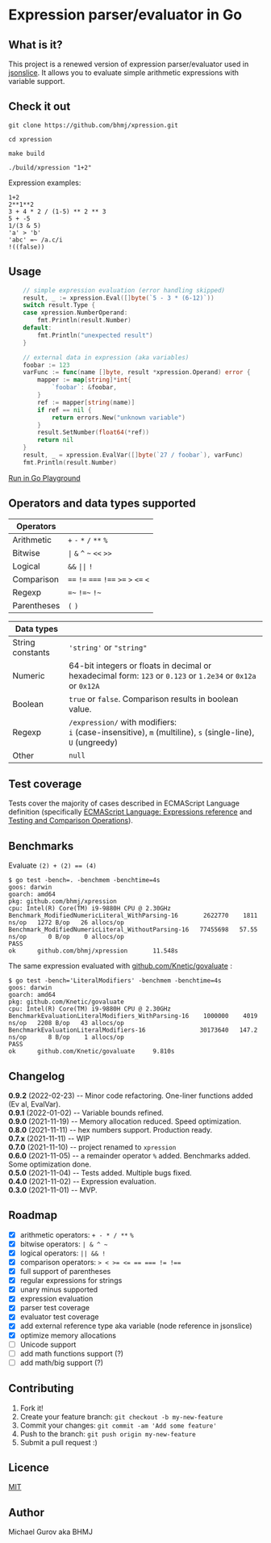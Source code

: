 # Expression parser/evaluator in Go

## What is it?

This project is a renewed version of expression parser/evaluator used in [jsonslice](https://github.com/bhmj/jsonslice). It allows you to evaluate simple arithmetic expressions with variable support.

## Check it out

```
git clone https://github.com/bhmj/xpression.git

cd xpression

make build

./build/xpression "1+2"
````

Expression examples:

`1+2`  
`2**1**2`  
`3 + 4 * 2 / (1-5) ** 2 ** 3`  
`5 + -5`  
`1/(3 & 5)`  
`'a' > 'b'`  
`'abc' =~ /a.c/i`  
`!((false))`

## Usage

```Go
    // simple expression evaluation (error handling skipped)
    result, _ := xpression.Eval([]byte(`5 - 3 * (6-12)`))
    switch result.Type {
    case xpression.NumberOperand:
        fmt.Println(result.Number)
    default:
        fmt.Println("unexpected result")
    }

    // external data in expression (aka variables)
    foobar := 123
    varFunc := func(name []byte, result *xpression.Operand) error {
        mapper := map[string]*int{
            `foobar`: &foobar,
        }
        ref := mapper[string(name)]
        if ref == nil {
            return errors.New("unknown variable")
        }
        result.SetNumber(float64(*ref))
        return nil
    }
    result, _ = xpression.EvalVar([]byte(`27 / foobar`), varFunc)
    fmt.Println(result.Number)
```
[Run in Go Playground](https://play.golang.com/p/QRWqM25sX6_P)

## Operators and data types supported

Operators | &nbsp;
--- | ---
Arithmetic | `+` `-` `*` `/` `**` `%`
Bitwise | `\|` `&` `^` `~` `<<` `>>`
Logical | `&&` `\|\|` `!`
Comparison | `==` `!=` `===` `!==` `>=` `>` `<=` `<`
Regexp | `=~` `!=~` `!~`
Parentheses | `(` `)`

<b>Data types</b> | &nbsp;
--- | ---
String constants | `'string'` or `"string"`
Numeric | 64-bit integers or floats in decimal or hexadecimal form: `123` or `0.123` or `1.2e34` or `0x12a` or `0x12A`
Boolean | `true` or `false`. Comparison results in boolean value.
Regexp | `/expression/` with modifiers:<br>`i` (case-insensitive), `m` (multiline), `s` (single-line), `U` (ungreedy)
Other | `null`

## Test coverage

Tests cover the majority of cases described in ECMAScript Language definition (specifically [ECMAScript Language: Expressions reference](https://tc39.es/ecma262/multipage/ecmascript-language-expressions.html) and [Testing and Comparison Operations](https://tc39.es/ecma262/multipage/abstract-operations.html#sec-testing-and-comparison-operations)). 

## Benchmarks

Evaluate `(2) + (2) == (4)`

```golang
$ go test -bench=. -benchmem -benchtime=4s
goos: darwin
goarch: amd64
pkg: github.com/bhmj/xpression
cpu: Intel(R) Core(TM) i9-9880H CPU @ 2.30GHz
Benchmark_ModifiedNumericLiteral_WithParsing-16       2622770    1811 ns/op   1272 B/op   26 allocs/op
Benchmark_ModifiedNumericLiteral_WithoutParsing-16   77455698   57.55 ns/op      0 B/op    0 allocs/op
PASS
ok      github.com/bhmj/xpression       11.548s
```

The same expression evaluated with [github.com/Knetic/govaluate](https://github.com/Knetic/govaluate) :

```golang
$ go test -bench='LiteralModifiers' -benchmem -benchtime=4s
goos: darwin
goarch: amd64
pkg: github.com/Knetic/govaluate
cpu: Intel(R) Core(TM) i9-9880H CPU @ 2.30GHz
BenchmarkEvaluationLiteralModifiers_WithParsing-16    1000000    4019 ns/op   2208 B/op   43 allocs/op
BenchmarkEvaluationLiteralModifiers-16               30173640   147.2 ns/op      8 B/op    1 allocs/op
PASS
ok      github.com/Knetic/govaluate     9.810s
```


## Changelog

**0.9.2** (2022-02-23) -- Minor code refactoring. One-liner functions added (Ev al, EvalVar).  
**0.9.1** (2022-01-02) -- Variable bounds refined.  
**0.9.0** (2021-11-19) -- Memory allocation reduced. Speed optimization.  
**0.8.0** (2021-11-11) -- hex numbers support. Production ready.  
**0.7.x** (2021-11-11) -- WIP  
**0.7.0** (2021-11-10) -- project renamed to `xpression`  
**0.6.0** (2021-11-05) -- a remainder operator `%` added. Benchmarks added. Some optimization done.  
**0.5.0** (2021-11-04) -- Tests added. Multiple bugs fixed.  
**0.4.0** (2021-11-02) -- Expression evaluation.  
**0.3.0** (2021-11-01) -- MVP.

## Roadmap

- [x] arithmetic operators: `+ - * / **` `%`
- [x] bitwise operators: `| & ^ ~`
- [x] logical operators: `|| && !`
- [x] comparison operators: `> < >= <= == === != !==`
- [x] full support of parentheses
- [x] regular expressions for strings
- [x] unary minus supported
- [x] expression evaluation
- [x] parser test coverage
- [x] evaluator test coverage
- [x] add external reference type aka variable (node reference in jsonslice)
- [x] optimize memory allocations
- [ ] Unicode support
- [ ] add math functions support (?)
- [ ] add math/big support (?)

## Contributing

1. Fork it!
2. Create your feature branch: `git checkout -b my-new-feature`
3. Commit your changes: `git commit -am 'Add some feature'`
4. Push to the branch: `git push origin my-new-feature`
5. Submit a pull request :)

## Licence

[MIT](http://opensource.org/licenses/MIT)

## Author

Michael Gurov aka BHMJ
